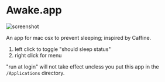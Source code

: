 Awake.app
=========

![screenshot](https://raw2.github.com/xiaozi/Awake.app/master/screenshot.png)

An app for mac osx to prevent sleeping; inspired by Caffine.

1. left click to toggle "should sleep status"
2. right click for menu

"run at login" will not take effect uncless you put this app in the `/Applications` directory.